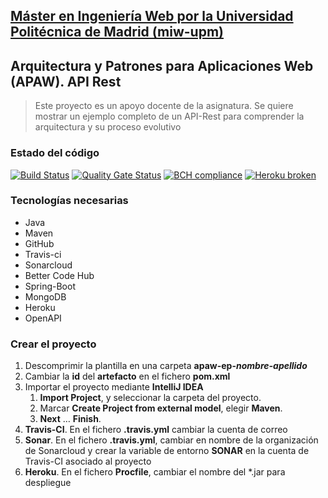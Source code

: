 ## [Máster en Ingeniería Web por la Universidad Politécnica de Madrid (miw-upm)](http://miw.etsisi.upm.es)
## Arquitectura y Patrones para Aplicaciones Web (APAW). API Rest
> Este proyecto es un apoyo docente de la asignatura. Se quiere mostrar un ejemplo completo de un API-Rest para comprender la arquitectura y su proceso evolutivo

### Estado del código
[![Build Status](https://travis-ci.org/Luismoteando/apaw-ep-luismiguel-ortiz.svg?branch=develop)](https://travis-ci.org/Luismoteando/apaw-ep-luismiguel-ortiz)
[![Quality Gate Status](https://sonarcloud.io/api/project_badges/measure?project=es.upm.miw%3Aapaw-ep-luismiguel-ortiz&metric=alert_status)](https://sonarcloud.io/dashboard?id=es.upm.miw%3Aapaw-ep-luismiguel-ortiz)
[![BCH compliance](https://bettercodehub.com/edge/badge/Luismoteando/apaw-ep-luismiguel-ortiz?branch=develop)](https://bettercodehub.com/)
[![Heroku broken](https://apaw-ep-luismiguel-ortiz.herokuapp.com/system/version-badge)](https://apaw-ep-luismiguel-ortiz.herokuapp.com/swagger-ui.html)

### Tecnologías necesarias
* Java
* Maven
* GitHub
* Travis-ci
* Sonarcloud
* Better Code Hub
* Spring-Boot
* MongoDB
* Heroku
* OpenAPI

### Crear el proyecto
1. Descomprimir la plantilla en una carpeta **apaw-ep-_nombre-apellido_**
1. Cambiar la **id** del **artefacto** en el fichero **pom.xml**
1. Importar el proyecto mediante **IntelliJ IDEA**
   1. **Import Project**, y seleccionar la carpeta del proyecto.
   1. Marcar **Create Project from external model**, elegir **Maven**.
   1. **Next** … **Finish**.
1. **Travis-CI**. En el fichero **.travis.yml** cambiar la cuenta de correo
1. **Sonar**. En el fichero **.travis.yml**, cambiar en nombre de la organización de Sonarcloud 
y crear la variable de entorno **SONAR** en la cuenta de Travis-CI asociado al proyecto
1. **Heroku**. En el fichero **Procfile**, cambiar el nombre del *.jar para despliegue